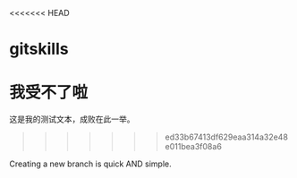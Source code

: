 <<<<<<< HEAD
# gitskills
我受不了啦
=======

这是我的测试文本，成败在此一举。
>>>>>>> ed33b67413df629eaa314a32e48e011bea3f08a6

Creating a new branch is quick AND simple.